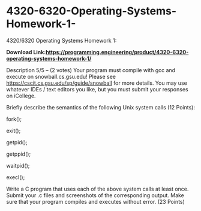 # 4320-6320-Operating-Systems-Homework-1-
4320/6320 Operating Systems Homework 1:

****Download Link:https://programming.engineering/product/4320-6320-operating-systems-homework-1/****

Description
5/5 – (2 votes)
Your program must compile with gcc and execute on snowball.cs.gsu.edu! Please see https://cscit.cs.gsu.edu/sp/guide/snowball for more details. You may use whatever IDEs / text editors you like, but you must submit your responses on iCollege.

Briefly describe the semantics of the following Unix system calls (12 Points):

fork();

exit();

getpid();

getppid();

waitpid();

execl();

Write a C program that uses each of the above system calls at least once. Submit your .c files and screenshots of the corresponding output. Make sure that your program compiles and executes without error. (23 Points)

